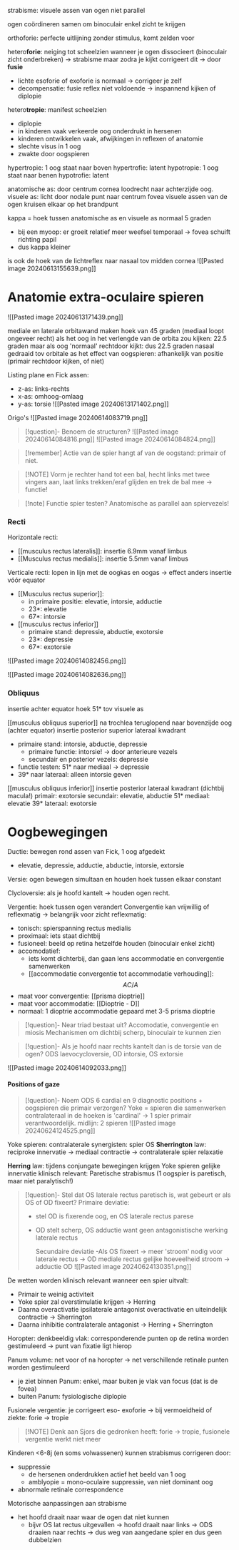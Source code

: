 strabisme: visuele assen van ogen niet parallel

ogen coördineren samen om binoculair enkel zicht te krijgen

orthoforie: perfecte uitlijning zonder stimulus, komt zelden voor

hetero**forie**: neiging tot scheelzien
wanneer je ogen dissocieert (binoculair zicht onderbreken) -> strabisme 
maar zodra je kijkt corrigeert dit -> door **fusie** 
- lichte esoforie of exoforie is normaal -> corrigeer je zelf
- decompensatie: fusie reflex niet voldoende -> inspannend kijken of diplopie

hetero**tropie**: manifest scheelzien
- diplopie
- in kinderen vaak verkeerde oog onderdrukt in hersenen
- kinderen ontwikkelen vaak, afwijkingen in reflexen of anatomie
- slechte visus in 1 oog
- zwakte door oogspieren

hypertropie: 1 oog staat naar boven
hypertrofie: latent
hypotropie: 1 oog staat naar benen
hypotrofie: latent

anatomische as: door centrum cornea loodrecht naar achterzijde oog.
visuele as: licht door nodale punt naar centrum fovea
visuele assen van de ogen kruisen elkaar op het brandpunt

kappa = hoek tussen anatomische as en visuele as
normaal 5 graden
- bij een myoop: er groeit relatief meer weefsel temporaal -> fovea schuift richting papil
- dus kappa kleiner

is ook de hoek van de lichtreflex naar nasaal tov midden cornea
![[Pasted image 20240613155639.png]]


# Anatomie extra-oculaire spieren

![[Pasted image 20240613171439.png]]

mediale en laterale orbitawand maken hoek van 45 graden (mediaal loopt ongeveer recht)
als het oog in het verlengde van de orbita zou kijken: 22.5 graden
maar als oog 'normaal' rechtdoor kijkt: dus 22.5 graden nasaal gedraaid tov orbitale as
het effect van oogspieren: afhankelijk van positie (primair rechtdoor kijken, of niet)

Listing plane en Fick assen:
- z-as: links-rechts
- x-as: omhoog-omlaag
- y-as: torsie
![[Pasted image 20240613171402.png]]


Origo's
![[Pasted image 20240614083719.png]]


> [!question]- Benoem de structuren?
> ![[Pasted image 20240614084816.png]]
> ![[Pasted image 20240614084824.png]]

> [!remember] Actie van de spier hangt af van de oogstand: primair of niet.

> [!NOTE] Vorm je rechter hand tot een bal, hecht links met twee vingers aan, laat links trekken/eraf glijden en trek de bal mee -> functie!

> [!note] Functie spier testen? Anatomische as parallel aan spiervezels!
> 

### Recti

Horizontale recti:
- [[musculus rectus lateralis]]: insertie 6.9mm vanaf limbus
- [[Musculus rectus medialis]]: insertie 5.5mm vanaf limbus

Verticale recti: 
lopen in lijn met de oogkas en oogas -> effect anders
insertie vóór equator
- [[Musculus rectus superior]]: 
	- in primaire positie: elevatie, intorsie, adductie
	- 23*: elevatie
	- 67*: intorsie
- [[musculus rectus inferior]]
	- primaire stand: depressie, abductie, exotorsie
	- 23*: depressie
	- 67*: exotorsie

![[Pasted image 20240614082456.png]]

![[Pasted image 20240614082636.png]]

### Obliquus
insertie achter equator
hoek 51* tov visuele as

[[musculus obliquus superior]]
na trochlea teruglopend naar bovenzijde oog (achter equator)
insertie posterior superior lateraal kwadrant
- primaire stand: intorsie, abductie, depressie
	- primaire functie: intorsie! -> door anterieure vezels
	- secundair en posterior vezels: depressie
- functie testen: 51* naar mediaal -> depressie
- 39* naar lateraal: alleen intorsie geven

[[musculus obliquus inferior]]
insertie posterior lateraal kwadrant (dichtbij macula!)
primair: exotorsie
secundair: elevatie, abductie
51* mediaal: elevatie
39* lateraal: exotorsie

# Oogbewegingen
Ductie: bewegen rond assen van Fick, 1 oog afgedekt
- elevatie, depressie, adductie, abductie, intorsie, extorsie

Versie: ogen bewegen simultaan en houden hoek tussen elkaar constant

Clycloversie: als je hoofd kantelt -> houden ogen recht.

Vergentie: hoek tussen ogen verandert
Convergentie kan vrijwillig of reflexmatig -> belangrijk voor zicht
reflexmatig:
- tonisch: spierspanning rectus medialis
- proximaal: iets staat dichtbij
- fusioneel: beeld op retina hetzelfde houden (binoculair enkel zicht)
- accomodatief:
	- iets komt dichterbij, dan gaan lens accommodatie en convergentie samenwerken
	- [[accommodatie convergentie tot accommodatie verhouding]]:
$$
	AC/A
$$
- maat voor convergentie: [[prisma dioptrie]] 
- maat voor accommodatie: [[Dioptrie - D]] 
- normaal: 1 dioptrie accommodatie gepaard met 3-5 prisma dioptrie

> [!question]- Near triad bestaat uit? 
> Accomodatie, convergentie en miosis
> Mechanismen om dichtbij scherp, binoculair te kunnen zien

> [!question]- Als je hoofd naar rechts kantelt dan is de torsie van de ogen?
> ODS laevocycloversie, OD intorsie, OS extorsie

![[Pasted image 20240614092033.png]]

#### Positions of gaze
> [!question]- Noem ODS 6 cardial en 9 diagnostic positions + oogspieren die primair verzorgen?
> Yoke = spieren die samenwerken contralateraal
> in de hoeken is 'cardinal' -> 1 spier primair verantwoordelijk. 
> midlijn: 2 spieren
![[Pasted image 20240624124525.png]]

Yoke spieren: contralaterale synergisten: spier OS 
**Sherrington** law: reciproke innervatie -> mediaal contractie -> contralaterale spier relaxatie

**Herring** law: tijdens conjungate bewegingen krijgen Yoke spieren gelijke innervatie
klinisch relevant:
Paretische strabismus (1 oogspier is paretisch, maar niet paralytisch!)

> [!question]- Stel dat OS laterale rectus paretisch is, wat gebeurt er als OS of OD fixeert?
> Primaire deviatie:
> - stel OD is fixerende oog, en OS laterale rectus parese
> - OD stelt scherp, OS adductie want geen antagonistische werking laterale rectus
>
>   Secundaire deviatie 
>   -Als OS fixeert -> meer 'stroom' nodig voor laterale rectus -> OD mediale rectus gelijke hoeveelheid stroom -> adductie OD
![[Pasted image 20240624130351.png]]

De wetten worden klinisch relevant wanneer een spier uitvalt:
- Primair te weinig activiteit
- Yoke spier zal overstimulatie krijgen -> Herring 
- Daarna overactivatie ipsilaterale antagonist overactivatie en uiteindelijk contractie -> Sherrington
- Daarna inhibitie contralaterale antagonist -> Herring + Sherrington


Horopter: denkbeeldig vlak: corresponderende punten op de retina worden gestimuleerd -> punt van fixatie ligt hierop

Panum volume: net voor of na horopter -> net verschillende retinale punten worden gestimuleerd
- je ziet binnen Panum: enkel, maar buiten je vlak van focus (dat is de fovea)
- buiten Panum: fysiologische diplopie

Fusionele vergentie: je corrigeert eso- exoforie -> bij vermoeidheid of ziekte: forie -> tropie 
> [!NOTE] Denk aan Sjors die gedronken heeft: forie -> tropie, fusionele vergentie werkt niet meer

Kinderen <6-8j (en soms volwassenen) kunnen strabismus corrigeren door:
- suppressie
	- de hersenen onderdrukken actief het beeld van 1 oog
	- amblyopie = mono-oculaire suppressie, van niet dominant oog
- abnormale retinale correspondence

Motorische aanpassingen aan strabisme
- het hoofd draait naar waar de ogen dat niet kunnen
	- bijvr OS lat rectus uitgevallen -> hoofd draait naar links -> ODS draaien naar rechts -> dus weg van aangedane spier en dus geen dubbelzien